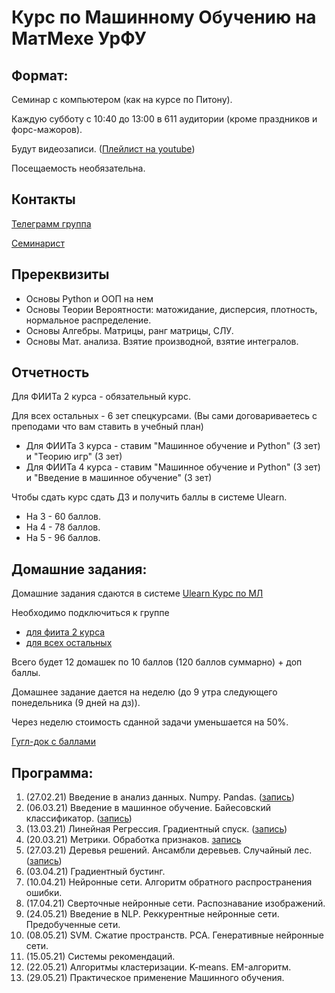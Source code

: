 # Курс по Машинному Обучению на МатМехе УрФУ

## Формат:
Семинар с компьютером (как на курсе по Питону).
 
Каждую субботу с 10:40 до 13:00 в 611 аудитории (кроме праздников и форс-мажоров).

Будут видеозаписи. ([Плейлист на youtube](https://youtube.com/playlist?list=PLmYcq5Ai5xfKK319WSr4Lo5ReSzJmGtk7))

Посещаемость необязательна.

## Контакты
[Телеграмм группа](https://t.me/mlcourse2021)

[Семинарист](https://t.me/samstikhin)

## Пререквизиты
* Основы Python и ООП на нем
* Основы Теории Вероятности: матожидание, дисперсия, плотность, нормальное распределение.
* Основы Алгебры. Матрицы, ранг матрицы, СЛУ.
* Основы Мат. анализа. Взятие производной, взятие интегралов.

## Отчетность
Для ФИИТа 2 курса - обязательный курс.

Для всех остальных - 6 зет спецкурсами. (Вы сами договариваетесь с преподами что вам ставить в учебный план)

* Для ФИИТа 3 курса - ставим "Машинное обучение и Python" (3 зет) и "Теорию игр" (3 зет)
* Для ФИИТа 4 курса - ставим "Машинное обучение и Python" (3 зет) и "Введение в машинное обучение" (3 зет)

Чтобы сдать курс сдать ДЗ и получить баллы в системе Ulearn.
* На 3 - 60 баллов.
* На 4 - 78 баллов.
* На 5 - 96 баллов.


## Домашние задания:
Домашние задания сдаются в системе [Ulearn Курс по МЛ](https://ulearn.me/Course/ml)

Необходимо подключиться к группе 
* [для фиита 2 курса](https://ulearn.me/Account/JoinGroup?hash=9c29217b-267e-431d-9613-ac547240ca5b)
* [для всех остальных ](https://ulearn.me/Account/JoinGroup?hash=4ccd2c40-34b9-4c0d-8ea5-d20e3c15082f)

Всего будет 12 домашек по 10 баллов (120 баллов суммарно) + доп баллы.

Домашнее задание дается на неделю (до 9 утра следующего понедельника (9 дней на дз)).

Через неделю стоимость сданной задачи уменьшается на 50%.

[Гугл-док с баллами](https://docs.google.com/spreadsheets/d/1En0nRL3VyuRoqPEN-ZXz6n6GUYcGQ52QG05BCUiO_7Y/edit#gid=0)


## Программа:
1.  (27.02.21) Введение в анализ данных. Numpy. Pandas. ([запись](https://youtu.be/wRLXT8ne4VM))
2.  (06.03.21) Введение в машинное обучение. Байесовский  классификатор. ([запись](https://youtu.be/SvvSN76-tcg))
3.  (13.03.21) Линейная Регрессия. Градиентный спуск. ([запись](https://youtu.be/CpPEAnZ9XtU))
4.  (20.03.21) Метрики. Обработка признаков. [запись](https://youtu.be/C_X9FdK6rkY)
5.  (27.03.21) Деревья решений. Ансамбли деревьев. Случайный лес. ([запись](https://www.youtube.com/watch?v=L8qFnNBxKyI))
6.  (03.04.21) Градиентный бустинг. 
7.  (10.04.21) Нейронные сети. Алгоритм обратного распространения ошибки.
8.  (17.04.21) Сверточные нейронные сети. Распознавание изображений.
9.  (24.05.21) Введение в NLP. Реккурентные нейронные сети. Предобученные сети.
10. (08.05.21) SVM. Сжатие пространств. PCA. Генеративные нейронные сети.
11. (15.05.21) Системы рекомендаций. 
12. (22.05.21) Алгоритмы кластеризации. K-means. EM-алгоритм.
13. (29.05.21) Практическое применение Машинного обучения.

